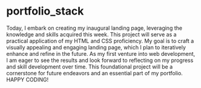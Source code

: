 # portfolio_stack
Today, I embark on creating my inaugural landing page, leveraging the knowledge and skills acquired this week. This project will serve as a practical application of my HTML and CSS proficiency. My goal is to craft a visually appealing and engaging landing page, which I plan to iteratively enhance and refine in the future. As my first venture into web development, I am eager to see the results and look forward to reflecting on my progress and skill development over time. This foundational project will be a cornerstone for future endeavors and an essential part of my portfolio. HAPPY CODING!
